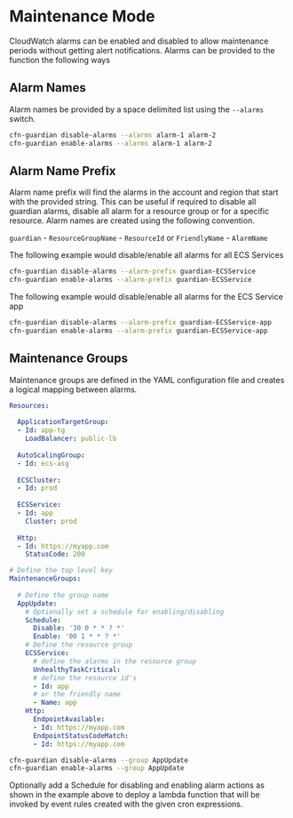# Maintenance Mode

CloudWatch alarms can be enabled and disabled to allow maintenance periods without getting alert notifications.
Alarms can be provided to the function the following ways

## Alarm Names

Alarm names be provided by a space delimited list using the `--alarms` switch.

```bash
cfn-guardian disable-alarms --alarms alarm-1 alarm-2
cfn-guardian enable-alarms --alarms alarm-1 alarm-2
```

## Alarm Name Prefix

Alarm name prefix will find the alarms in the account and region that start with the provided string.
This can be useful if required to disable all guardian alarms, disable all alarm for a resource group or for a specific resource.
Alarm names are created using the following convention.

`guardian` - `ResourceGroupName` - `ResourceId` or `FriendlyName` - `AlarmName` 

The following example would disable/enable all alarms for all ECS Services

```bash
cfn-guardian disable-alarms --alarm-prefix guardian-ECSService
cfn-guardian enable-alarms --alarm-prefix guardian-ECSService
```

The following example would disable/enable all alarms for the ECS Service app

```bash
cfn-guardian disable-alarms --alarm-prefix guardian-ECSService-app
cfn-guardian enable-alarms --alarm-prefix guardian-ECSService-app
```

## Maintenance Groups

Maintenance groups are defined in the YAML configuration file and creates a logical mapping between alarms.

```yaml
Resources:
  
  ApplicationTargetGroup:
  - Id: app-tg
    LoadBalancer: public-lb
    
  AutoScalingGroup:
  - Id: ecs-asg
  
  ECSCluster:
  - Id: prod
  
  ECSService:
  - Id: app
    Cluster: prod
  
  Http:
  - Id: https://myapp.com
    StatusCode: 200

# Define the top level key
MaintenanceGroups:
  
  # Define the group name
  AppUpdate:
    # Optionally set a schedule for enabling/disabling
    Schedule:
      Disable: '30 0 * * ? *'
      Enable: '00 1 * * ? *'
    # Define the resource group
    ECSService:
      # define the alarms in the resource group
      UnhealthyTaskCritical:
      # define the resource id's
      - Id: app
      # or the friendly name
      - Name: app
    Http:
      EndpointAvailable:
      - Id: https://myapp.com
      EndpointStatusCodeMatch:
      - Id: https://myapp.com
```

```bash
cfn-guardian disable-alarms --group AppUpdate
cfn-guardian enable-alarms --group AppUpdate
```

Optionally add a Schedule for disabling and enabling alarm actions as shown in the example above to deploy a lambda function that will be invoked by event rules created with the given cron expressions.